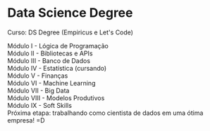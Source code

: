 # Data Science Degree
Curso: DS Degree (Empiricus e Let's Code)

Módulo I - Lógica de Programação   
Módulo II - Bibliotecas e APIs   
Módulo III - Banco de Dados   
Módulo IV - Estatística (cursando)   
Módulo V - Finanças   
Módulo VI - Machine Learning   
Módulo VII - Big Data   
Módulo VIII - Modelos Produtivos   
Módulo IX - Soft Skills   
Próxima etapa: trabalhando como cientista de dados em uma ótima empresa! =D

